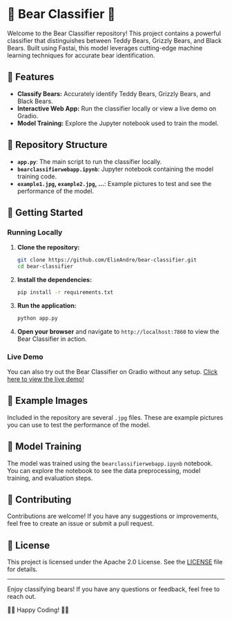 # 🐻 Bear Classifier 🐻

Welcome to the Bear Classifier repository! This project contains a powerful classifier that distinguishes between Teddy Bears, Grizzly Bears, and Black Bears. Built using Fastai, this model leverages cutting-edge machine learning techniques for accurate bear identification.

## 🌟 Features
- **Classify Bears:** Accurately identify Teddy Bears, Grizzly Bears, and Black Bears.
- **Interactive Web App:** Run the classifier locally or view a live demo on Gradio.
- **Model Training:** Explore the Jupyter notebook used to train the model.

## 📂 Repository Structure
- **`app.py`**: The main script to run the classifier locally.
- **`bearclassifierwebapp.ipynb`**: Jupyter notebook containing the model training code.
- **`example1.jpg`, `example2.jpg`, ...**: Example pictures to test and see the performance of the model.

## 🚀 Getting Started

### Running Locally
1. **Clone the repository:**
    ```bash
    git clone https://github.com/ElieAndre/bear-classifier.git
    cd bear-classifier
    ```

2. **Install the dependencies:**
    ```bash
    pip install -r requirements.txt
    ```

3. **Run the application:**
    ```bash
    python app.py
    ```

4. **Open your browser** and navigate to `http://localhost:7860` to view the Bear Classifier in action.

### Live Demo
You can also try out the Bear Classifier on Gradio without any setup. [Click here to view the live demo!](https://eliedisso-fastai-bearclassifier.hf.space/)

## 📸 Example Images
Included in the repository are several `.jpg` files. These are example pictures you can use to test the performance of the model.

## 📓 Model Training
The model was trained using the `bearclassifierwebapp.ipynb` notebook. You can explore the notebook to see the data preprocessing, model training, and evaluation steps.

## 🤝 Contributing
Contributions are welcome! If you have any suggestions or improvements, feel free to create an issue or submit a pull request.

## 📜 License
This project is licensed under the Apache 2.0 License. See the [LICENSE](LICENSE) file for details.

---

Enjoy classifying bears! If you have any questions or feedback, feel free to reach out.

🐻🎉 Happy Coding! 🎉🐻
